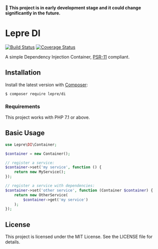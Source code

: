 **🚧 This project is in early development stage and it could change significantly in the future.**

# Lepre DI

[![Build Status](https://travis-ci.org/leprephp/di.svg?branch=master)](https://travis-ci.org/leprephp/di)
[![Coverage Status](https://coveralls.io/repos/github/leprephp/di/badge.svg?branch=master)](https://coveralls.io/github/leprephp/di?branch=master)

A simple Dependency Injection Container, [PSR-11][psr11] compliant.

## Installation

Install the latest version with [Composer][composer]:

```
$ composer require lepre/di
```

### Requirements

This project works with PHP 7.1 or above.

## Basic Usage

```php
use Lepre\DI\Container;

$container = new Container();

// register a service:
$container->set('my service', function () {
    return new MyService();
});

// register a service with dependencies:
$container->set('other service', function (Container $container) {
    return new OtherService(
        $container->get('my service')
    );
});
```

## License

This project is licensed under the MIT License. See the LICENSE file for details.

[composer]: https://getcomposer.org/
[psr11]: http://www.php-fig.org/psr/psr-11/

